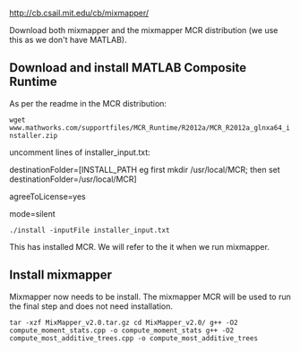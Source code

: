 http://cb.csail.mit.edu/cb/mixmapper/

Download both mixmapper and the mixmapper MCR distribution (we use this as we don't have MATLAB).

## Download and install MATLAB Composite Runtime
As per  the readme in the MCR distribution:

`wget www.mathworks.com/supportfiles/MCR_Runtime/R2012a/MCR_R2012a_glnxa64_installer.zip`

uncomment lines of installer_input.txt:

destinationFolder=[INSTALL_PATH eg first mkdir /usr/local/MCR; then set destinationFolder=/usr/local/MCR]

agreeToLicense=yes

mode=silent
 
`./install -inputFile installer_input.txt`

This has installed MCR. We will refer to the it when we run mixmapper.

## Install mixmapper
Mixmapper now needs to be install. The mixmapper MCR will be used to run the final step and does not need installation.

`tar -xzf MixMapper_v2.0.tar.gz
cd MixMapper_v2.0/
g++ -O2 compute_moment_stats.cpp -o compute_moment_stats
g++ -O2 compute_most_additive_trees.cpp -o compute_most_additive_trees`

